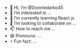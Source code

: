 - 👋 Hi, I’m @Donniedarko45
- 👀 I’m interested in ...
- 🌱 I’m currently learning React js
- 💞️ I’m looking to collaborate on ...
- 📫 How to reach me ...
- 😄 Pronouns: ...
- ⚡ Fun fact: ...

<!---
Donniedarko45/Donniedarko45 is a ✨ special ✨ repository because its `README.md` (this file) appears on your GitHub profile.
You can click the Preview link to take a look at your changes.
--->
